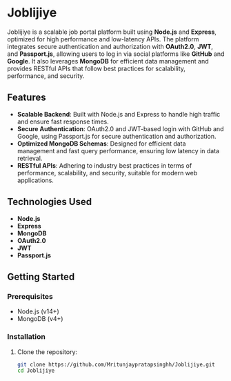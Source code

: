 # Joblijiye

Joblijiye is a scalable job portal platform built using **Node.js** and **Express**, optimized for high performance and low-latency APIs. The platform integrates secure authentication and authorization with **OAuth2.0**, **JWT**, and **Passport.js**, allowing users to log in via social platforms like **GitHub** and **Google**. It also leverages **MongoDB** for efficient data management and provides RESTful APIs that follow best practices for scalability, performance, and security.

## Features

- **Scalable Backend**: Built with Node.js and Express to handle high traffic and ensure fast response times.
- **Secure Authentication**: OAuth2.0 and JWT-based login with GitHub and Google, using Passport.js for secure authentication and authorization.
- **Optimized MongoDB Schemas**: Designed for efficient data management and fast query performance, ensuring low latency in data retrieval.
- **RESTful APIs**: Adhering to industry best practices in terms of performance, scalability, and security, suitable for modern web applications.

## Technologies Used

- **Node.js**
- **Express**
- **MongoDB**
- **OAuth2.0**
- **JWT**
- **Passport.js**

## Getting Started

### Prerequisites

- Node.js (v14+)
- MongoDB (v4+)

### Installation

1. Clone the repository:
   ```bash
   git clone https://github.com/Mritunjaypratapsinghh/Joblijiye.git
   cd Joblijiye
